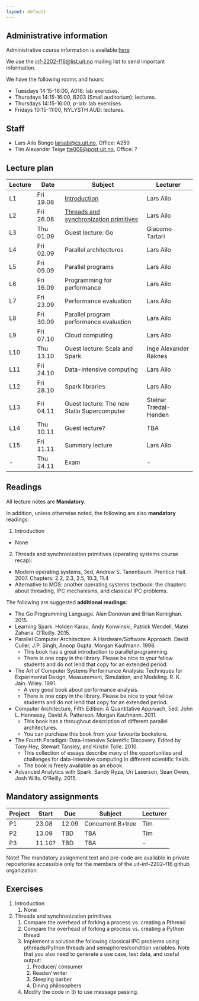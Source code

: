 ```yaml
---
layout: default
---
```


## Administrative information

Administrative course information is available [here](https://uit.no/utdanning/emner/emne?p_document_id=455473)

We use the [inf-2202-f16@list.uit.no](https://list.uit.no/sympa/info/inf-2202-f16) mailing list to send important information.

We have the following rooms and hours:

- Tuesdays 14:15-16:00, A016: lab exercises.
- Thursdays 14:15-16:00, B203 (Small auditorium): lectures.
- Thursdays 14:15-16:00, p-lab: lab exercises.
- Fridays 10:15-11:00, NYLYSTH AUD: lectures.

## Staff

- Lars Ailo Bongo <larsab@cs.uit.no>, Office: A259
- Tim Alexander Teige <tte008@post.uit.no>, Office: ?

## Lecture plan

| Lecture 	| Date		| Subject	| Lecturer |
|-----------|-----------|-----------|----------|
| L1  | Fri 19.08 | [Introduction](lectures/01-introduction.pptx) | Lars Ailo |
| L2  | Fri 26.08 | [Threads and synchronization primitives](lectures/02-threads-synchronization.pptx)| Lars Ailo |
| L3  | Thu 01.09 | Guest lecture: Go | Giacomo Tartari |
| L4  | Fri 02.09 | Parallel architectures | Lars Ailo |
| L5  | Fri 09.09 | Parallel programs | Lars Ailo |
| L6  | Fri 16.09 | Programming for performance | Lars Ailo |
| L7  | Fri 23.09 | Performance evaluation | Lars Ailo |
| L8  | Fri 30.09 | Parallel program performance evaluation | Lars Ailo |
| L9  | Fri 07.10 | Cloud computing | Lars Ailo |
| L10 | Thu 13.10 | Guest lecture: Scala and Spark | Inge Alexander Raknes |
| L11 | Fri 24.10 | Data-intensive computing | Lars Ailo |
| L12 | Fri 28.10 | Spark libraries | Lars Ailo |
| L13 | Fri 04.11 | Guest lecture: The new Stallo Supercomputer | Steinar Trædal-Henden |
| L14 | Thu 10.11 | Guest lecture? | TBA  |
| L15 | Fri 11.11 | Summary lecture | Lars Ailo |
| -   | Thu 24.11 | Exam | - |

## Readings

All lecture notes are **Mandatory**.

In addition, unless otherwise noted, the following are also **mandatory** readings:

1. Introduction
* None
2. Threads and synchronization primitives (operating systems course recap):
- Modern operating systems, 3ed, Andrew S. Tanenbaum. Prentice Hall. 2007. Chapters: 2.2, 2.3, 2.5, 10.3, 11.4
- Alternative to MOS: another operating systems textbook: the chapters about threading, IPC mechanisms, and classical IPC problems.

The following are suggested **additional readings**:
- The Go Programming Language. Alan Donovan and Brian Kernighan. 2015.
- Learning Spark. Holden Karau, Andy Konwinski, Patrick Wendell, Matei Zaharia. O’Reilly. 2015.
- Parallel Computer Architecture: A Hardware/Software Approach. David Culler, J.P. Singh, Anoop Gupta. Morgan Kaufmann. 1998.
	* This book has a great introduction to parallel programming.
	* There is one copy in the library. Please be nice to your fellow students and do not lend that copy for an extended period.
- The Art of Computer Systems Performance Analysis: Techniques for Experimental Design, Measurement, Simulation, and Modeling. R. K. Jain. Wiley. 1991.
	* A very good book about performance analysis.
	* There is one copy in the library. Please be nice to your fellow students and do not lend that copy for an extended period.    
- Computer Architecture, Fifth Edition: A Quantitative Approach, 5ed. John L. Hennessy, David A. Patterson. Morgan Kaufmann. 2011.
	* This book has a throughout description of different parallel architectures.
	* You can purchase this book from your favourite bookstore.    
- The Fourth Paradigm: Data-Intensive Scientific Discovery. Edited by Tony Hey, Stewart Tansley, and Kristin Tolle. 2010.
	* This collection of essays describe many of the opportunities and challenges for data-intensive computing in different scientific fields.
	* The book is freely available as an ebook.
- Advanced Analytics with Spark. Sandy Ryza, Uri Laserson, Sean Owen, Josh Wills. O’Reilly. 2015.

## Mandatory assignments

| Project |	Start    | Due      | Subject | Lecturer |
|---------|----------|----------|---------|----------|
| P1  	  | 23.08    | 12.09    | Concurrent B+tree| Tim      |
| P2  	  | 13.09    | TBD      | TBA     | Tim      |
| P3      | 11.10?   | TBD      | TBA     | -        |

Note! The mandatory assignment text and pre-code are available in private repositories accessible only for the members of the uit-inf-2202-f16 github organization. 

## Exercises

1. Introduction
	1.  None
2. Threads and synchronization primitives
	1. Compare the overhead of forking a process vs. creating a Pthread
	2. Compare the overhead of forking a process vs. creating a Python thread
	3. Implement a solution the following classical IPC problems using pthreads/Python threads and semaphores/condition variables. Note that you also need to generate a use case, test data, and useful output:
		1. Producer/ consumer
		2. Reader/ writer
		3. Sleeping barber
		4. Dining philosophers
	4. Modify the code in 3) to use message passing.
